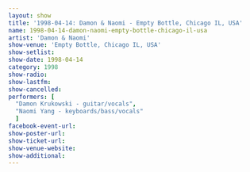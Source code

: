 ```yaml
---
layout: show
title: '1998-04-14: Damon & Naomi - Empty Bottle, Chicago IL, USA'
name: 1998-04-14-damon-naomi-empty-bottle-chicago-il-usa
artist: 'Damon & Naomi'
show-venue: 'Empty Bottle, Chicago IL, USA'
show-setlist: 
show-date: 1998-04-14
category: 1998
show-radio: 
show-lastfm: 
show-cancelled: 
performers: [
  "Damon Krukowski - guitar/vocals",
  "Naomi Yang - keyboards/bass/vocals"
  ]
facebook-event-url: 
show-poster-url: 
show-ticket-url: 
show-venue-website: 
show-additional: 
---
```


